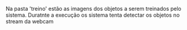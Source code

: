 Na pasta 'treino' estão as imagens dos objetos a serem treinados pelo sistema.
Duratnte a execução os sistema tenta detectar os objetos no stream da webcam
